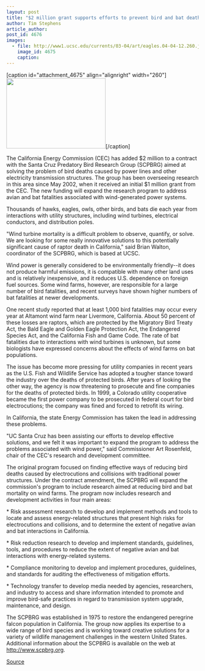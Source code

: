 ```yaml
---
layout: post
title: "$2 million grant supports efforts to prevent bird and bat deaths caused by power lines and wind turbines"
author: Tim Stephens
article_author: 
post_id: 4676
images:
  - file: http://www1.ucsc.edu/currents/03-04/art/eagles.04-04-12.260.jpg
    image_id: 4675
    caption: 
---
```


[caption id="attachment_4675" align="alignright" width="260"]<a href="http://dev-ucsc-news.pantheonsite.io/wp-content/uploads/2004/04/eagles.04-04-12.260.jpg"><img class="size-full wp-image-4675" src="http://dev-ucsc-news.pantheonsite.io/wp-content/uploads/2004/04/eagles.04-04-12.260.jpg" alt="" width="260" height="184" /></a>[/caption]
<p>
  The California Energy Commission (CEC) has added $2 million to a contract with the Santa Cruz Predatory Bird Research Group (SCPBRG) aimed at solving the problem of bird deaths caused by power lines and other electricity transmission structures. The group has been overseeing research in this area since May 2002, when it received an initial $1 million grant from the CEC. The new funding will expand the research program to address avian and bat fatalities associated with wind-generated power systems.<br>
</p>
<p>
  Thousands of hawks, eagles, owls, other birds, and bats die each year from interactions with utility structures, including wind turbines, electrical conductors, and distribution poles.<br>
</p>
<p>
  "Wind turbine mortality is a difficult problem to observe, quantify, or solve. We are looking for some really innovative solutions to this potentially significant cause of raptor death in California," said Brian Walton, coordinator of the SCPBRG, which is based at UCSC.<br>
</p>
<p>
  Wind power is generally considered to be environmentally friendly--it does not produce harmful emissions, it is compatible with many other land uses and is relatively inexpensive, and it reduces U.S. dependence on foreign fuel sources. Some wind farms, however, are responsible for a large number of bird fatalities, and recent surveys have shown higher numbers of bat fatalities at newer developments.<br>
</p>
<p>
  One recent study reported that at least 1,000 bird fatalities may occur every year at Altamont wind farm near Livermore, California. About 50 percent of these losses are raptors, which are protected by the Migratory Bird Treaty Act, the Bald Eagle and Golden Eagle Protection Act, the Endangered Species Act, and the California Fish and Game Code. The rate of bat fatalities due to interactions with wind turbines is unknown, but some biologists have expressed concerns about the effects of wind farms on bat populations.<br>
</p>
<p>
  The issue has become more pressing for utility companies in recent years as the U.S. Fish and Wildlife Service has adopted a tougher stance toward the industry over the deaths of protected birds. After years of looking the other way, the agency is now threatening to prosecute and fine companies for the deaths of protected birds. In 1999, a Colorado utility cooperative became the first power company to be prosecuted in federal court for bird electrocutions; the company was fined and forced to retrofit its wiring.<br>
</p>
<p>
  In California, the state Energy Commission has taken the lead in addressing these problems.<br>
</p>
<p>
  "UC Santa Cruz has been assisting our efforts to develop effective solutions, and we felt it was important to expand the program to address the problems associated with wind power," said Commissioner Art Rosenfeld, chair of the CEC's research and development committee.<br>
</p>
<p>
  The original program focused on finding effective ways of reducing bird deaths caused by electrocutions and collisions with traditional power structures. Under the contract amendment, the SCPBRG will expand the commission's program to include research aimed at reducing bird and bat mortality on wind farms. The program now includes research and development activities in four main areas:<br>
</p>
<p>
  * Risk assessment research to develop and implement methods and tools to locate and assess energy-related structures that present high risks for electrocutions and collisions, and to determine the extent of negative avian and bat interactions in California.<br>
</p>
<p>
  * Risk reduction research to develop and implement standards, guidelines, tools, and procedures to reduce the extent of negative avian and bat interactions with energy-related systems.<br>
</p>
<p>
  * Compliance monitoring to develop and implement procedures, guidelines, and standards for auditing the effectiveness of mitigation efforts.<br>
</p>
<p>
  * Technology transfer to develop media needed by agencies, researchers, and industry to access and share information intended to promote and improve bird-safe practices in regard to transmission system upgrade, maintenance, and design.<br>
</p>
<p>
  The SCPBRG was established in 1975 to restore the endangered peregrine falcon population in California. The group now applies its expertise to a wide range of bird species and is working toward creative solutions for a variety of wildlife management challenges in the western United States. Additional information about the SCPBRG is available on the web at <a href="http://www.scpbrg.org">http://www.scpbrg.org</a>.<br>
</p>
<p><a href="http://www1.ucsc.edu/currents/03-04/04-12/birds.html" title="Permalink to birds">Source</a></p>
